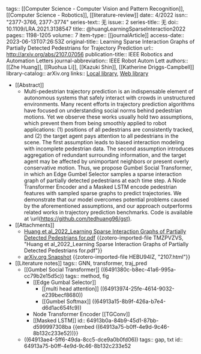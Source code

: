 tags:: [[Computer Science - Computer Vision and Pattern Recognition]], [[Computer Science - Robotics]], [[literature-review]]
date:: 4/2022
issn:: "2377-3766, 2377-3774"
series-text:: 无
issue:: 2
series-title:: 无
doi:: 10.1109/LRA.2021.3138547
title:: @huangLearningSparseInteraction2022
pages:: 1198-1205
volume:: 7
item-type:: [[journalArticle]]
access-date:: 2023-06-13T07:26:53Z
original-title:: Learning Sparse Interaction Graphs of Partially Detected Pedestrians for Trajectory Prediction
url:: http://arxiv.org/abs/2107.07056
publication-title:: IEEE Robotics and Automation Letters
journal-abbreviation:: IEEE Robot Autom Lett
authors:: [[Zhe Huang]], [[Ruohua Li]], [[Kazuki Shin]], [[Katherine Driggs-Campbell]]
library-catalog:: arXiv.org
links:: [Local library](zotero://select/library/items/Q7TH3GGY), [Web library](https://www.zotero.org/users/10791428/items/Q7TH3GGY)

- [[Abstract]]
	- Multi-pedestrian trajectory prediction is an indispensable element of autonomous systems that safely interact with crowds in unstructured environments. Many recent efforts in trajectory prediction algorithms have focused on understanding social norms behind pedestrian motions. Yet we observe these works usually hold two assumptions, which prevent them from being smoothly applied to robot applications: (1) positions of all pedestrians are consistently tracked, and (2) the target agent pays attention to all pedestrians in the scene. The first assumption leads to biased interaction modeling with incomplete pedestrian data. The second assumption introduces aggregation of redundant surrounding information, and the target agent may be affected by unimportant neighbors or present overly conservative motion. Thus, we propose Gumbel Social Transformer, in which an Edge Gumbel Selector samples a sparse interaction graph of partially detected pedestrians at each time step. A Node Transformer Encoder and a Masked LSTM encode pedestrian features with sampled sparse graphs to predict trajectories. We demonstrate that our model overcomes potential problems caused by the aforementioned assumptions, and our approach outperforms related works in trajectory prediction benchmarks. Code is available at \url{https://github.com/tedhuang96/gst}.
- [[Attachments]]
	- [Huang et al_2022_Learning Sparse Interaction Graphs of Partially Detected Pedestrians for.pdf](https://ieeexplore.ieee.org/stampPDF/getPDF.jsp?tp=&arnumber=9664278&ref=) {{zotero-imported-file TMZPVZVS, "Huang et al_2022_Learning Sparse Interaction Graphs of Partially Detected Pedestrians for.pdf"}}
	- [arXiv.org Snapshot](https://arxiv.org/abs/2107.07056) {{zotero-imported-file HEBU94IZ, "2107.html"}}
- [[Literature notes]]
  tags:: GNN, transformer, traj_pred
	- [[Gumbel Social Transformer]]
	  ((6491380c-b8ec-41a6-995a-cc79b2e15d5c))
	  tags:: method, fig
		- [[Edge Gumbal Selector]]
			- [[multi head attention]]
			  ((64913974-25fe-4614-9032-e239becf8680))
			- [[Gumbel Softmax]]
			  ((64913a15-8b9f-426a-b7e4-d6d1ac654fc9))
		- Node Transformer Encoder [[TGConv]]
		- [[Masked LSTM]]
		  id:: 64913b0a-84b9-45d1-87bb-d599997308ba
		  {{embed ((64913a75-b0ff-4e9d-9c46-8b132c233e52))}}
	- ((64913ae4-5ff6-49da-8cc5-dce9a0b0fd06))
	  tags:: gap, txt
	  id:: 64913a75-b0ff-4e9d-9c46-8b132c233e52